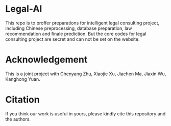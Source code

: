 # Legal-AI
This repo is to proffer preparations for intelligent legal consulting project, including Chinese preprocessing, database preparation, law recommendation and finale prediction. But the core codes for legal consulting project are secret and can not be set on the website.

# Acknowledgement
This is a joint project with Chenyang Zhu, Xiaojie Xu, Jiachen Ma, Jiaxin Wu, Kanghong Yuan.

# Citation
If you think our work is useful in yours, please kindly cite this repository and the authors.

